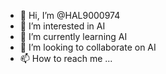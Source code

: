- 👋 Hi, I’m @HAL9000974
- 👀 I’m interested in AI
- 🌱 I’m currently learning AI
- 💞️ I’m looking to collaborate on AI
- 📫 How to reach me ...

<!---
HAL9000974/HAL9000974 is a ✨ special ✨ repository because its `README.md` (this file) appears on your GitHub profile.
You can click the Preview link to take a look at your changes.
--->
